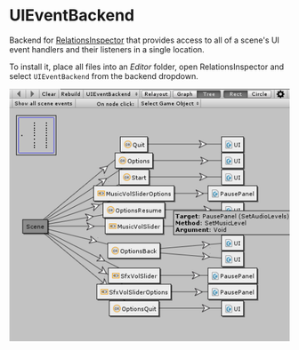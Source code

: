 # UIEventBackend
Backend for [RelationsInspector](https://www.assetstore.unity3d.com/en/#!/content/54884) that provides access to all of a scene's UI event handlers and their listeners in a single location.

To install it, place all files into an *Editor* folder, open RelationsInspector and select `UIEventBackend` from the backend dropdown.

![screenshot](https://raw.githubusercontent.com/seldomU/seldomu.github.io/master/assets/UIEventBackend.png)
